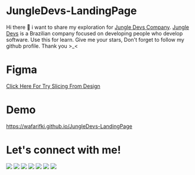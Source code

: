 # JungleDevs-LandingPage
Hi there 👋 i want to share my exploration for <a href="https://www.jungledevs.com" target="_blank">Jungle Devs Company</a>. <a href="https://www.jungledevs.com" target="_blank">Jungle Devs</a> is a Brazilian company focused on developing people who develop software. Use this for learn. Give me your stars, Don't forget to follow my github profile. Thank you >_<

# Figma
<a href="https://www.figma.com/file/woKueEGLqcOgMM3rBSqmXN/JungleDev-LandingPage?node-id=0%3A1" target="_blank">Click Here For Try Slicing From Design</a>

# Demo
<a href="https://wafarifki.github.io/JungleDevs-LandingPage">https://wafarifki.github.io/JungleDevs-LandingPage</a>

# Let's connect with me!
<p>
    <a href="https://wafarifki.github.io" target="_blank"><img src="https://img.shields.io/badge/Website-https://wafarifki.github.io-blue?" /></a>
    <a href="https://wafarifki.com" target="_blank"><img src="https://img.shields.io/badge/Website-https://wafarifki.com-blue?" /></a>
    <a href="https://www.linkedin.com/in/wafarifqi" target="_blank"><img src="https://img.shields.io/badge/Linkedin-WafaRifkiAnafin_-blue" /></a>
    <a href="https://facebook.com/wafarifkianafin" target="_blank"><img src="https://img.shields.io/badge/Facebook-wafarifkianafin-blue" /></a>
    <a href="https://instagram.com/wafarifki_" target="_blank"><img src="https://img.shields.io/badge/Instagram-@wafarifki_-blue" /></a>
    <a href="https://github.com/wafarifki/wafarifki/raw/main/CV_WafaRifqiAnafin.pdf" target="_blank"><img src="https://img.shields.io/badge/Download-CV_-blue" /></a>
    <a href="https://github.com/sponsors/wafarifki/card" target="_blank"><img src="https://img.shields.io/badge/Give_Me_Your_-Sponsor_To_This_Repository-pink" /></a>
</p>
